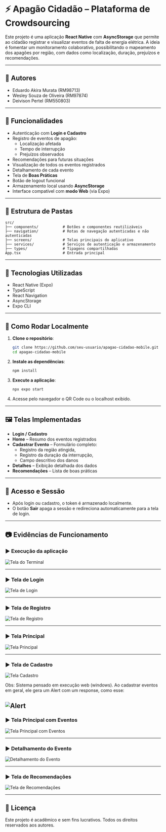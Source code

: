 # ⚡ Apagão Cidadão – Plataforma de Crowdsourcing

Este projeto é uma aplicação **React Native** com **AsyncStorage** que permite ao cidadão registrar e visualizar eventos de falta de energia elétrica. A ideia é fomentar um monitoramento colaborativo, possibilitando o mapeamento dos apagões por região, com dados como localização, duração, prejuízos e recomendações.

---

## 🤝 Autores

- Eduardo Akira Murata (RM98713)
- Wesley Souza de Oliveira (RM97874)
- Deivison Pertel (RM550803)

---

## 📱 Funcionalidades

- Autenticação com **Login e Cadastro**
- Registro de eventos de apagão:
  - Localização afetada
  - Tempo de interrupção
  - Prejuízos observados
- Recomendações para futuras situações
- Visualização de todos os eventos registrados
- Detalhamento de cada evento
- Tela de **Boas Práticas**
- Botão de logout funcional
- Armazenamento local usando **AsyncStorage**
- Interface compatível com **modo Web** (via Expo)

---

## 📂 Estrutura de Pastas

```
src/
├── components/           # Botões e componentes reutilizáveis
├── navigation/           # Rotas de navegação autenticadas e não autenticadas
├── screens/              # Telas principais do aplicativo
├── services/             # Serviços de autenticação e armazenamento
├── types/                # Tipagens compartilhadas
App.tsx                   # Entrada principal
```

---

## 🧪 Tecnologias Utilizadas

- React Native (Expo)
- TypeScript
- React Navigation
- AsyncStorage
- Expo CLI

---

## 🚀 Como Rodar Localmente

1. **Clone o repositório**:
   ```bash
   git clone https://github.com/seu-usuario/apagao-cidadao-mobile.git
   cd apagao-cidadao-mobile
   ```

2. **Instale as dependências**:
   ```bash
   npm install
   ```

3. **Execute a aplicação**:
   ```bash
   npx expo start
   ```

4. Acesse pelo navegador o QR Code ou o localhost exibido.

---

## 🖼️ Telas Implementadas

- **Login / Cadastro**
- **Home** – Resumo dos eventos registrados
- **Cadastrar Evento** – Formulário completo: 
    - Registro da região atingida, 
    - Registro da duração da interrupção,
    - Campo descritivo dos danos
- **Detalhes** – Exibição detalhada dos dados
- **Recomendações** – Lista de boas práticas

---

## 🔐 Acesso e Sessão

- Após login ou cadastro, o token é armazenado localmente.
- O botão **Sair** apaga a sessão e redireciona automaticamente para a tela de login.

---

## 📷 Evidências de Funcionamento


### ▶️ Execução da aplicação

![Tela do Terminal](./assets/terminal.png)

---

### ▶️ Tela de Login

![Tela de Login](./assets/login.png)

---

### ▶️ Tela de Registro

![Tela de Registro](./assets/registro.png)

---

### ▶️ Tela Principal

![Tela Principal](./assets/home.png)

---

### ▶️ Tela de Cadastro

![Tela Cadastro](./assets/cadastro.png)

Obs: Sistema pensado em execução web (windows). Ao cadastrar eventos em geral, ele gera um Alert com um response, como esse:

![Alert](./assets/alert.png)
---

### ▶️ Tela Principal com Eventos

![Tela Principal com Eventos](./assets/home-populada.png)

---

### ▶️ Detalhamento do Evento

![Detalhamento do Evento](./assets/detalhamento.png)

---

### ▶️ Tela de Recomendações

![Tela de Recomendações](./assets/recomendacao.png)

---

## 📝 Licença

Este projeto é acadêmico e sem fins lucrativos. Todos os direitos reservados aos autores.